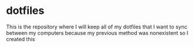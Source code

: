 # dotfiles
This is the repository where I will keep all of my dotfiles that I want to sync between my computers because my previous method was nonexistent so I created this
